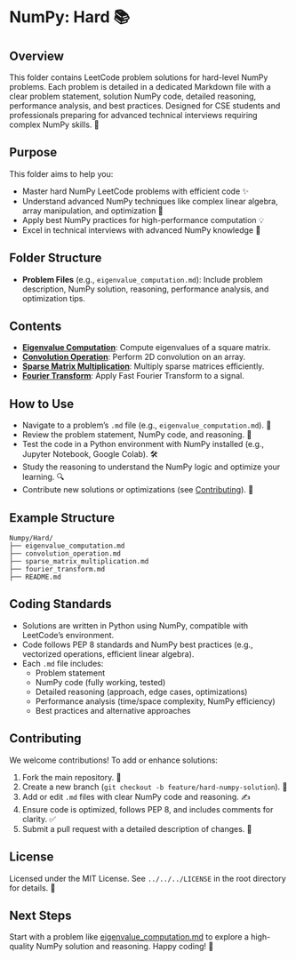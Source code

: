 # NumPy: Hard 📚

## Overview
This folder contains LeetCode problem solutions for hard-level NumPy problems. Each problem is detailed in a dedicated Markdown file with a clear problem statement, solution NumPy code, detailed reasoning, performance analysis, and best practices. Designed for CSE students and professionals preparing for advanced technical interviews requiring complex NumPy skills. 🚀

## Purpose
This folder aims to help you:
- Master hard NumPy LeetCode problems with efficient code ✨
- Understand advanced NumPy techniques like complex linear algebra, array manipulation, and optimization 🧠
- Apply best NumPy practices for high-performance computation 💡
- Excel in technical interviews with advanced NumPy knowledge 🎯

## Folder Structure
- **Problem Files** (e.g., `eigenvalue_computation.md`): Include problem description, NumPy solution, reasoning, performance analysis, and optimization tips.

## Contents
- **[Eigenvalue Computation](./eigenvalue_computation.md)**: Compute eigenvalues of a square matrix.
- **[Convolution Operation](./convolution_operation.md)**: Perform 2D convolution on an array.
- **[Sparse Matrix Multiplication](./sparse_matrix_multiplication.md)**: Multiply sparse matrices efficiently.
- **[Fourier Transform](./fourier_transform.md)**: Apply Fast Fourier Transform to a signal.

## How to Use
- Navigate to a problem’s `.md` file (e.g., `eigenvalue_computation.md`). 📂
- Review the problem statement, NumPy code, and reasoning. 📝
- Test the code in a Python environment with NumPy installed (e.g., Jupyter Notebook, Google Colab). 🛠️
- Study the reasoning to understand the NumPy logic and optimize your learning. 🔍
- Contribute new solutions or optimizations (see [Contributing](#contributing)). 🤗

## Example Structure
```
Numpy/Hard/
├── eigenvalue_computation.md
├── convolution_operation.md
├── sparse_matrix_multiplication.md
├── fourier_transform.md
├── README.md
```

## Coding Standards
- Solutions are written in Python using NumPy, compatible with LeetCode’s environment.
- Code follows PEP 8 standards and NumPy best practices (e.g., vectorized operations, efficient linear algebra).
- Each `.md` file includes:
  - Problem statement
  - NumPy code (fully working, tested)
  - Detailed reasoning (approach, edge cases, optimizations)
  - Performance analysis (time/space complexity, NumPy efficiency)
  - Best practices and alternative approaches

## Contributing
We welcome contributions! To add or enhance solutions:
1. Fork the main repository. 🍴
2. Create a new branch (`git checkout -b feature/hard-numpy-solution`). 🌿
3. Add or edit `.md` files with clear NumPy code and reasoning. ✍️
4. Ensure code is optimized, follows PEP 8, and includes comments for clarity. ✅
5. Submit a pull request with a detailed description of changes. 🚀

## License
Licensed under the MIT License. See `../../../LICENSE` in the root directory for details. 📜

## Next Steps
Start with a problem like [eigenvalue_computation.md](./eigenvalue_computation.md) to explore a high-quality NumPy solution and reasoning. Happy coding! 🌟